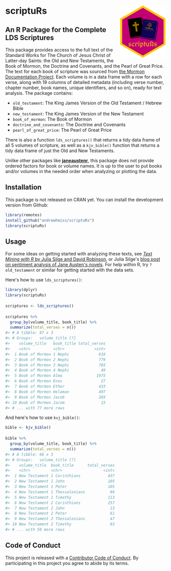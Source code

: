 # scriptuRs <img src="tools/logo.png" align="right"/>

## An R Package for the Complete LDS Scriptures

This package provides access to the full text of the Standard Works for The Church of Jesus Christ of Latter-day Saints: the Old and New Testaments, the Book of Mormon, the Doctrine and Covenants, and the Pearl of Great Price. The text for each book of scripture was sourced from [the Mormon Documentation Project](http://scriptures.nephi.org/). Each volume is in a data frame with a row for each verse, along with 19 columns of detailed metadata (including verse number, chapter number, book names, unique identifiers, and so on), ready for text analysis. The package contains:

- `old_testament`: The King James Version of the Old Testament / Hebrew Bible
- `new_testament`: The King James Version of the New Testament
- `book_of_mormon`: The Book of Mormon
- `doctrine_and_covenants`: The Doctrine and Covenants
- `pearl_of_great_price`: The Pearl of Great Price

There is also a function `lds_scriptures()` that returns a tidy data frame of all 5 volumes of scripture, as well as a `kjv_bible()` function that returns a tidy data frame of just the Old and New Testaments.

Unlike other packages like [**janeaustenr**](https://github.com/juliasilge/janeaustenr), this package does not provide ordered factors for book or volume names. It is up to the user to put books and/or volumes in the needed order when analyzing or plotting the data.

## Installation

This package is not released on CRAN yet. You can install the development version from Github:

```r
library(remotes)
install_github("andrewheiss/scriptuRs")
library(scriptuRs)
```

## Usage

For some ideas on getting started with analyzing these texts, see [*Text Mining with R* by Julia Silge and David Robinson](https://www.tidytextmining.com/), or Julia Silge's [blog post on sentiment analysis of Jane Austen's novels](https://juliasilge.com/blog/if-i-loved-nlp-less/). For help within R, try `?old_testament` or similar for getting started with the data sets.

Here's how to use `lds_scriptures()`:

```r 
library(dplyr)
library(scriptuRs)

scriptures <- lds_scriptures()

scriptures %>% 
  group_by(volume_title, book_title) %>%
  summarize(total_verses = n())
#> # A tibble: 87 x 3
#> # Groups:   volume_title [?]
#>    volume_title   book_title total_verses
#>    <chr>          <chr>             <int>
#>  1 Book of Mormon 1 Nephi             618
#>  2 Book of Mormon 2 Nephi             779
#>  3 Book of Mormon 3 Nephi             785
#>  4 Book of Mormon 4 Nephi              49
#>  5 Book of Mormon Alma               1975
#>  6 Book of Mormon Enos                 27
#>  7 Book of Mormon Ether               433
#>  8 Book of Mormon Helaman             497
#>  9 Book of Mormon Jacob               203
#> 10 Book of Mormon Jarom                15
#> # ... with 77 more rows
```

And here's how to use `kvj_bible()`:

```r
bible <- kjv_bible()

bible %>% 
  group_by(volume_title, book_title) %>%
  summarize(total_verses = n())
#> # A tibble: 66 x 3
#> # Groups:   volume_title [?]
#>    volume_title  book_title      total_verses
#>    <chr>         <chr>                  <int>
#>  1 New Testament 1 Corinthians            437
#>  2 New Testament 1 John                   105
#>  3 New Testament 1 Peter                  105
#>  4 New Testament 1 Thessalonians           89
#>  5 New Testament 1 Timothy                113
#>  6 New Testament 2 Corinthians            257
#>  7 New Testament 2 John                    13
#>  8 New Testament 2 Peter                   61
#>  9 New Testament 2 Thessalonians           47
#> 10 New Testament 2 Timothy                 83
#> # ... with 56 more rows
```

## Code of Conduct

This project is released with a [Contributor Code of Conduct](CONDUCT.md). By participating in this project you agree to abide by its terms.
